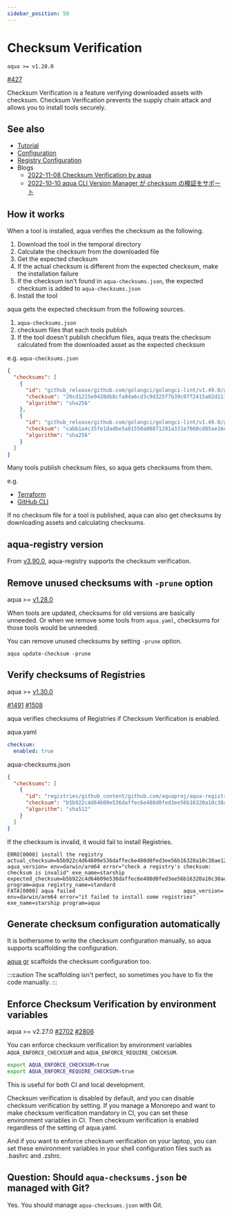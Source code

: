 ```yaml
---
sidebar_position: 50
---
```


# Checksum Verification

`aqua >= v1.20.0`

[#427](https://github.com/aquaproj/aqua/issues/427)

Checksum Verification is a feature verifying downloaded assets with checksum.
Checksum Verification prevents the supply chain attack and allows you to install tools securely.

## See also

- [Tutorial](/docs/guides/checksum)
- [Configuration](/docs/reference/config/checksum)
- [Registry Configuration](/docs/reference/registry-config/checksum)
- Blogs
  - [2022-11-08 Checksum Verification by aqua](https://dev.to/suzukishunsuke/checksum-verification-by-aqua-5038)
  - [2022-10-10 aqua CLI Version Manager が checksum の検証をサポート](https://zenn.dev/shunsuke_suzuki/articles/aqua-checksum-verification)

## How it works

When a tool is installed, aqua verifies the checksum as the following.

1. Download the tool in the temporal directory
1. Calculate the checksum from the downloaded file
1. Get the expected checksum
1. If the actual checksum is different from the expected checksum, make the installation failure
1. If the checksum isn't found in `aqua-checksums.json`, the expected checksum is added to `aqua-checksums.json`
1. Install the tool

aqua gets the expected checksum from the following sources.

1. `aqua-checksums.json`
1. checksum files that each tools publish
1. If the tool doesn't publish checkfum files, aqua treats the checksum calculated from the downloaded asset as the expected checksum

e.g. `aqua-checksums.json`

```json
{
  "checksums": [
    {
      "id": "github_release/github.com/golangci/golangci-lint/v1.49.0/golangci-lint-1.49.0-darwin-amd64.tar.gz",
      "checksum": "20cd1215e0420db8cfa94a6cd3c9d325f7b39c07f2415a02d111568d8bc9e271",
      "algorithm": "sha256"
    },
    {
      "id": "github_release/github.com/golangci/golangci-lint/v1.49.0/golangci-lint-1.49.0-darwin-arm64.tar.gz",
      "checksum": "cabb1a4c35fe1dadbe5a81550a00871281a331e7660cd85ae16e936a7f0f6cfc",
      "algorithm": "sha256"
    }
  ]
}
```

Many tools publish checksum files, so aqua gets checksums from them.

e.g.

* [Terraform](https://releases.hashicorp.com/terraform/1.2.7/terraform_1.2.7_SHA256SUMS)
* [GitHub CLI](https://github.com/cli/cli/releases/download/v2.14.4/gh_2.14.4_checksums.txt)

If no checksum file for a tool is published, aqua can also get checksums by downloading assets and calculating checksums.


## aqua-registry version

From [v3.90.0](https://github.com/aquaproj/aqua-registry/releases/tag/v3.90.0), aqua-registry supports the checksum verification.

## Remove unused checksums with `-prune` option

aqua >= [v1.28.0](https://github.com/aquaproj/aqua/releases/tag/v1.28.0)

When tools are updated, checksums for old versions are basically unneeded.
Or when we remove some tools from `aqua.yaml`, checksums for those tools would be unneeded.

You can remove unused checksums by setting `-prune` option.

```
aqua update-checksum -prune
```

## Verify checksums of Registries

aqua >= [v1.30.0](https://github.com/aquaproj/aqua/releases/tag/v1.30.0)

[#1491](https://github.com/aquaproj/aqua/issues/1491) [#1508](https://github.com/aquaproj/aqua/pull/1508)

aqua verifies checksums of Registries if Checksum Verification is enabled.

aqua.yaml

```yaml
checksum:
  enabled: true
```

aqua-checksums.json

```json
{
  "checksums": [
    {
      "id": "registries/github_content/github.com/aquaproj/aqua-registry/v3.114.0/registry.yaml",
      "checksum": "b5b922c4d64609e536daffec6e480d0fed3ee56b16320a10c38ae12df7f045e8b20a0c05ec66eb28146cee42559e5e6c4e4bc49ce89ffe48a5640999cc6248bd",
      "algorithm": "sha512"
    }
  ]
}
```

If the checksum is invalid, it would fail to install Registries.

```
ERRO[0000] install the registry                          actual_checksum=b5b922c4d64609e536daffec6e480d0fed3ee56b16320a10c38ae12df7f045e8b20a0c05ec66eb28146cee42559e5e6c4e4bc49ce89ffe48a5640999cc6248be aqua_version= env=darwin/arm64 error="check a registry's checksum: checksum is invalid" exe_name=starship expected_checksum=b5b922c4d64609e536daffec6e480d0fed3ee56b16320a10c38ae12df7f045e8b20a0c05ec66eb28146cee42559e5e6c4e4bc49ce89ffe48a5640999cc6248bd program=aqua registry_name=standard
FATA[0000] aqua failed                                   aqua_version= env=darwin/arm64 error="it failed to install some registries" exe_name=starship program=aqua
```

## Generate checksum configuration automatically

It is bothersome to write the checksum configuration manually, so aqua supports scaffolding the configuration.

[aqua gr](/docs/develop-registry#scaffold-registry-configuration) scaffolds the checksum configuration too.

:::caution
The scaffolding isn't perfect, so sometimes you have to fix the code manually.
:::

## Enforce Checksum Verification by environment variables

aqua >= v2.27.0 [#2702](https://github.com/aquaproj/aqua/issues/2702) [#2806](https://github.com/aquaproj/aqua/pull/2806)

You can enforce checksum verification by environment variables `AQUA_ENFORCE_CHECKSUM` and `AQUA_ENFORCE_REQUIRE_CHECKSUM`.

```sh
export AQUA_ENFORCE_CHECKSUM=true
export AQUA_ENFORCE_REQUIRE_CHECKSUM=true
```

This is useful for both CI and local development.

Checksum verification is disabled by default, and you can disable checksum verification by setting.
If you manage a Monorepo and want to make checksum verification mandatory in CI, you can set these environment variables in CI. Then checksum verification is enabled regardless of the setting of aqua.yaml.

And if you want to enforce checksum verification on your laptop, you can set these environment variables in your shell configuration files such as .bashrc and .zshrc.

## Question: Should `aqua-checksums.json` be managed with Git?

Yes. You should manage `aqua-checksums.json` with Git.
